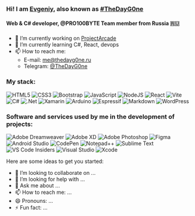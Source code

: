 ### Hi! I am [Evgeniy](https://thedayg0ne.ru), also known as [#TheDayG0ne](https://thedayg0ne.ru)
#### Web & C# developer, @PRO100BYTE Team member from Russia 🇷🇺
###
- 🔭 I’m currently working on [ProjectArcade](https://github.com/PRO100BYTE/ProjectArcade)
- 🌱 I’m currently learning C#, React, devops
- 📫 How to reach me:
  - E-mail: me@thedayg0ne.ru
  - Telegram: [@TheDayG0ne](https://t.me/TheDayG0ne)
###

### My stack:
![HTML5](https://img.shields.io/badge/html5-%23E34F26.svg?style=for-the-badge&logo=html5&logoColor=white) 	![CSS3](https://img.shields.io/badge/css3-%231572B6.svg?style=for-the-badge&logo=css3&logoColor=white) ![Bootstrap](https://img.shields.io/badge/bootstrap-%238511FA.svg?style=for-the-badge&logo=bootstrap&logoColor=white) ![JavaScript](https://img.shields.io/badge/javascript-%23323330.svg?style=for-the-badge&logo=javascript&logoColor=%23F7DF1E) ![NodeJS](https://img.shields.io/badge/node.js-6DA55F?style=for-the-badge&logo=node.js&logoColor=white) ![React](https://img.shields.io/badge/react-%2320232a.svg?style=for-the-badge&logo=react&logoColor=%2361DAFB) ![Vite](https://img.shields.io/badge/vite-%23646CFF.svg?style=for-the-badge&logo=vite&logoColor=white) ![C#](https://img.shields.io/badge/c%23-%23239120.svg?style=for-the-badge&logo=csharp&logoColor=white) ![.Net](https://img.shields.io/badge/.NET-5C2D91?style=for-the-badge&logo=.net&logoColor=white) ![Xamarin](https://img.shields.io/badge/Xamarin-3199DC?style=for-the-badge&logo=xamarin&logoColor=white) ![Arduino](https://img.shields.io/badge/-Arduino-00979D?style=for-the-badge&logo=Arduino&logoColor=white) ![Espressif](https://img.shields.io/badge/espressif-E7352C.svg?style=for-the-badge&logo=espressif&logoColor=white)	![Markdown](https://img.shields.io/badge/markdown-%23000000.svg?style=for-the-badge&logo=markdown&logoColor=white) ![WordPress](https://img.shields.io/badge/WordPress-%23117AC9.svg?style=for-the-badge&logo=WordPress&logoColor=white) 

### Software and services used by me in the development of projects:
![Adobe Dreamweaver](https://img.shields.io/badge/Adobe%20Dreamweaver-FF61F6.svg?style=for-the-badge&logo=Adobe%20Dreamweaver&logoColor=white) ![Adobe XD](https://img.shields.io/badge/Adobe%20XD-470137?style=for-the-badge&logo=Adobe%20XD&logoColor=#FF61F6) ![Adobe Photoshop](https://img.shields.io/badge/adobe%20photoshop-%2331A8FF.svg?style=for-the-badge&logo=adobe%20photoshop&logoColor=white) ![Figma](https://img.shields.io/badge/figma-%23F24E1E.svg?style=for-the-badge&logo=figma&logoColor=white) ![Android Studio](https://img.shields.io/badge/Android%20Studio-3DDC84.svg?style=for-the-badge&logo=android-studio&logoColor=white) ![CodePen](https://img.shields.io/badge/CodePen-white?style=for-the-badge&logo=codepen&logoColor=black) ![Notepad++](https://img.shields.io/badge/Notepad++-90E59A.svg?style=for-the-badge&logo=notepad%2b%2b&logoColor=black) ![Sublime Text](https://img.shields.io/badge/sublime_text-%23575757.svg?style=for-the-badge&logo=sublime-text&logoColor=important)	![VS Code Insiders](https://img.shields.io/badge/VS%20Code%20Insiders-35b393.svg?style=for-the-badge&logo=visual-studio-code&logoColor=white) ![Visual Studio](https://img.shields.io/badge/Visual%20Studio-5C2D91.svg?style=for-the-badge&logo=visual-studio&logoColor=white) ![Xcode](https://img.shields.io/badge/Xcode-007ACC?style=for-the-badge&logo=Xcode&logoColor=white)
<!-- **TheDayG0ne/TheDayG0ne** is a ✨ _special_ ✨ repository because its `README.md` (this file) appears on your GitHub profile. -->

Here are some ideas to get you started:



- 👯 I’m looking to collaborate on ...
- 🤔 I’m looking for help with ...
- 💬 Ask me about ...
- 📫 How to reach me: ...
- 😄 Pronouns: ...
- ⚡ Fun fact: ...

